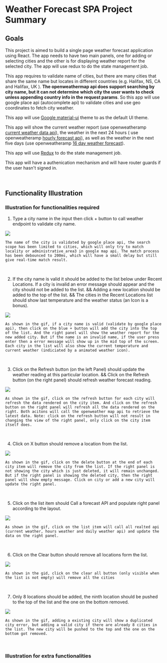 # Weather Forecast SPA Project Summary

## Goals
This project is aimed to build a single page weather forecast application using React. The app needs to have two main panels, one for adding or selecting cities and the other is for displaying weather report for the selected city. The app will use redux to do the state management job.

This app requires to validate name of cities, but there are many cities that share the same name but locates in different countries (e.g. Halifax, NS, CA and Halifax, UK ). **The openweathermap api does support searching by city name, but it can not determine which city the user wants to check unless appending country info in the request params**. So this app will use google place api (autocomplete api) to validate cities and use geo coordinates to fetch city weather.

This app will use [Google material-ui][material-ui] theme to as the default UI theme.

This app will show the current weather report (use openweatheramp [current weather data api][current]), the weather in the next 24 hours ( use openweatheramp [hourly forecast api][hour]), as well as the weather in the next five days (use openweatheramp [16 day weather forecast][day]).

This app will use [Redux][redux] to do the state management job.

This app will have a authenication mechanism and will have router guards if the user hasn't signed in.

<br>

## Functionality  Illustration

### Illustration for functionalities required

1. Type a city name in the input then click + button to call weather endpoint to validate city name.

![](https://firebasestorage.googleapis.com/v0/b/weather-app-c8787.appspot.com/o/summary-gif%2Ftype-city-name.gif?alt=media&token=ca86553f-81de-458b-a9ca-28a003c11979)

    The name of the city is validated by google place api, the search scope has been limited to cities, which will only try to match locality or administrative_area3 in google map api. The match process has been debounced to 200ms, which will have a small delay but still give real-time match result.

<br>

2. If the city name is valid it should be added to the list below under Recent Locations. If a city is invalid an error message should appear and the city should not be added to the list. && Adding a new location should be added to the top of the list. && The cities in the Recent Locations list should show last temperature and the weather status (an Icon is a bonus).

![](https://firebasestorage.googleapis.com/v0/b/weather-app-c8787.appspot.com/o/summary-gif%2Fvalidate-adn-add-to-list.gif?alt=media&token=3390fe1b-ba09-49f6-80df-7bfae92fbbd4)

    As shown in the gif, if a city name is valid (validate by google place api), then click on the blue + button will add the city into the top of the list. And the right panel will show the weather report for the new added city. But if the name is an invalid name, if the user press enter then a error message will show up in the mid top of the screen. Each city in the list will also show the current temperature and current weather (indiciated by a animated weather icon).

<br>

3. Click on the Refresh button (on the left Panel) should update the weather reading at this particular location. &&  Click on the Refresh button (on the right panel) should refresh weather forecast reading.

![](https://firebasestorage.googleapis.com/v0/b/weather-app-c8787.appspot.com/o/summary-gif%2Fupdate-weather.gif?alt=media&token=c21f66a0-3a40-4dd2-af95-c6a550db2243)

    As shown in the gif, click on the refresh button for each city will refresh the data rendered on the city item. And click on the refresh button on the right panel will refresh all the data rendered on the right. Both acitons will call the openweather map api to retrieve the latest data. Note: click on the refresh button will not result in changing the view of the right panel, only click on the city item itself does.

<br>

4. Click on X button should remove a location from the list.

![](https://firebasestorage.googleapis.com/v0/b/weather-app-c8787.appspot.com/o/summary-gif%2Fremove-from-list.gif?alt=media&token=dcaa7c08-aacf-4cdd-8187-c4c7b37d14bd)

    As shown in the gif, click on the delete button at the end of each city item will remove the city from the list. If the right panel is not showing the city which is just deleted, it will remain unchanged. But if the right panel is showing the deleted city, then the right panel will show empty message. Click on city or add a new city will update the right panel. 

<br>

5. Click on the list item should Call a forecast API and populate right panel according to the layout.

![](https://firebasestorage.googleapis.com/v0/b/weather-app-c8787.appspot.com/o/summary-gif%2Fswitch-city.gif?alt=media&token=81f4c684-6ac1-4fa2-b011-23725a1de00a)

    As shown in the gif, click on the list item will call all realted api (current weather, hours weather and daily weather api) and update the data on the right panel.

<br>

6. Click on the Clear button should remove all locations form the list.

![](https://firebasestorage.googleapis.com/v0/b/weather-app-c8787.appspot.com/o/summary-gif%2Fremove-all.gif?alt=media&token=f4007dfc-d269-462d-b07e-ca781a6f3dd1)

    As shown in the gid, click on the clear all button (only visible when the list is not empty) will remove all the cities

<br>

7. Only 8 locations should be added, the ninth location should be pushed to the top of the list and the one on the bottom removed.

![](https://firebasestorage.googleapis.com/v0/b/weather-app-c8787.appspot.com/o/summary-gif%2Fmax-8-cities.gif?alt=media&token=509a6bd6-d523-406f-8d8c-7635780bcf56)
    
    As shown in the gif, adding a existing city will show a duplicated city error, but adding a valid city if there are already 8 cities in the list. The new city will be pushed to the top and the one on the bottom got removed.

<br>

### Illustration for extra functionalities


[//]: # (These are reference links used in the body of this note and get stripped out when the markdown processor does its job.)

   [material-ui]: <https://material-ui.com/>
   [current]: <https://openweathermap.org/current/>
   [hour]: <https://openweathermap.org/api/hourly-forecast>
   [day]: <https://openweathermap.org/forecast16>
   [redux]: <https://redux.js.org>

